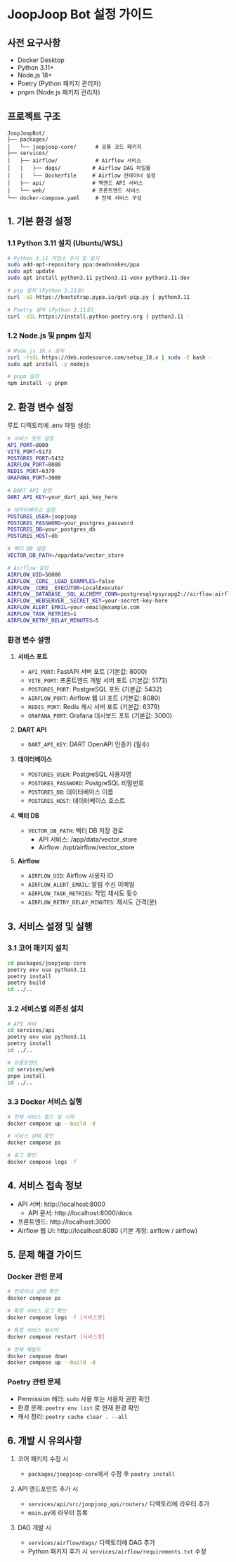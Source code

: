 # JoopJoop Bot 설정 가이드

## 사전 요구사항

- Docker Desktop
- Python 3.11+
- Node.js 18+
- Poetry (Python 패키지 관리자)
- pnpm (Node.js 패키지 관리자)

## 프로젝트 구조

```
JoopJoopBot/
├── packages/
│   └── joopjoop-core/      # 공통 코드 패키지
├── services/
│   ├── airflow/            # Airflow 서비스
│   │   ├── dags/          # Airflow DAG 파일들
│   │   └── Dockerfile     # Airflow 컨테이너 설정
│   ├── api/               # 백엔드 API 서비스
│   └── web/               # 프론트엔드 서비스
└── docker-compose.yaml     # 전체 서비스 구성
```

## 1. 기본 환경 설정

### 1.1 Python 3.11 설치 (Ubuntu/WSL)
```bash
# Python 3.11 저장소 추가 및 설치
sudo add-apt-repository ppa:deadsnakes/ppa
sudo apt update
sudo apt install python3.11 python3.11-venv python3.11-dev

# pip 설치 (Python 3.11용)
curl -sS https://bootstrap.pypa.io/get-pip.py | python3.11

# Poetry 설치 (Python 3.11로)
curl -sSL https://install.python-poetry.org | python3.11 -
```

### 1.2 Node.js 및 pnpm 설치
```bash
# Node.js 18.x 설치
curl -fsSL https://deb.nodesource.com/setup_18.x | sudo -E bash -
sudo apt install -y nodejs

# pnpm 설치
npm install -g pnpm
```

## 2. 환경 변수 설정

루트 디렉토리에 .env 파일 생성:
```bash
# 서비스 포트 설정
API_PORT=8000
VITE_PORT=5173
POSTGRES_PORT=5432
AIRFLOW_PORT=8080
REDIS_PORT=6379
GRAFANA_PORT=3000

# DART API 설정
DART_API_KEY=your_dart_api_key_here

# 데이터베이스 설정
POSTGRES_USER=joopjoop
POSTGRES_PASSWORD=your_postgres_password
POSTGRES_DB=your_postgres_db
POSTGRES_HOST=db

# 벡터 DB 설정
VECTOR_DB_PATH=/app/data/vector_store

# Airflow 설정
AIRFLOW_UID=50000
AIRFLOW__CORE__LOAD_EXAMPLES=false
AIRFLOW__CORE__EXECUTOR=LocalExecutor
AIRFLOW__DATABASE__SQL_ALCHEMY_CONN=postgresql+psycopg2://airflow:airflow@postgres/airflow
AIRFLOW__WEBSERVER__SECRET_KEY=your-secret-key-here
AIRFLOW_ALERT_EMAIL=your-email@example.com
AIRFLOW_TASK_RETRIES=1
AIRFLOW_RETRY_DELAY_MINUTES=5
```

### 환경 변수 설명

1. **서비스 포트**
   - `API_PORT`: FastAPI 서버 포트 (기본값: 8000)
   - `VITE_PORT`: 프론트엔드 개발 서버 포트 (기본값: 5173)
   - `POSTGRES_PORT`: PostgreSQL 포트 (기본값: 5432)
   - `AIRFLOW_PORT`: Airflow 웹 UI 포트 (기본값: 8080)
   - `REDIS_PORT`: Redis 캐시 서버 포트 (기본값: 6379)
   - `GRAFANA_PORT`: Grafana 대시보드 포트 (기본값: 3000)

2. **DART API**
   - `DART_API_KEY`: DART OpenAPI 인증키 (필수)

3. **데이터베이스**
   - `POSTGRES_USER`: PostgreSQL 사용자명
   - `POSTGRES_PASSWORD`: PostgreSQL 비밀번호
   - `POSTGRES_DB`: 데이터베이스 이름
   - `POSTGRES_HOST`: 데이터베이스 호스트

4. **벡터 DB**
   - `VECTOR_DB_PATH`: 벡터 DB 저장 경로
     - API 서비스: /app/data/vector_store
     - Airflow: /opt/airflow/vector_store

5. **Airflow**
   - `AIRFLOW_UID`: Airflow 사용자 ID
   - `AIRFLOW_ALERT_EMAIL`: 알림 수신 이메일
   - `AIRFLOW_TASK_RETRIES`: 작업 재시도 횟수
   - `AIRFLOW_RETRY_DELAY_MINUTES`: 재시도 간격(분)

## 3. 서비스 설정 및 실행

### 3.1 코어 패키지 설치
```bash
cd packages/joopjoop-core
poetry env use python3.11
poetry install
poetry build
cd ../..
```

### 3.2 서비스별 의존성 설치
```bash
# API 서버
cd services/api
poetry env use python3.11
poetry install
cd ../..

# 프론트엔드
cd services/web
pnpm install
cd ../..
```

### 3.3 Docker 서비스 실행
```bash
# 전체 서비스 빌드 및 시작
docker compose up --build -d

# 서비스 상태 확인
docker compose ps

# 로그 확인
docker compose logs -f
```

## 4. 서비스 접속 정보

- API 서버: http://localhost:8000
  - API 문서: http://localhost:8000/docs
- 프론트엔드: http://localhost:3000
- Airflow 웹 UI: http://localhost:8080 (기본 계정: airflow / airflow)

## 5. 문제 해결 가이드

### Docker 관련 문제
```bash
# 컨테이너 상태 확인
docker compose ps

# 특정 서비스 로그 확인
docker compose logs -f [서비스명]

# 특정 서비스 재시작
docker compose restart [서비스명]

# 전체 재빌드
docker compose down
docker compose up --build -d
```

### Poetry 관련 문제
- Permission 에러: `sudo` 사용 또는 사용자 권한 확인
- 환경 문제: `poetry env list` 로 현재 환경 확인
- 캐시 정리: `poetry cache clear . --all`

## 6. 개발 시 유의사항

1. 코어 패키지 수정 시
   - `packages/joopjoop-core`에서 수정 후 `poetry install`

2. API 엔드포인트 추가 시
   - `services/api/src/joopjoop_api/routers/` 디렉토리에 라우터 추가
   - `main.py`에 라우터 등록

3. DAG 개발 시
   - `services/airflow/dags/` 디렉토리에 DAG 추가
   - Python 패키지 추가 시 `services/airflow/requirements.txt` 수정 